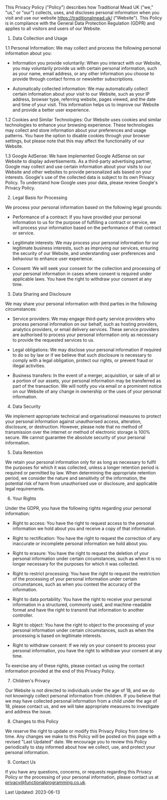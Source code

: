 This Privacy Policy ("Policy") describes how Traditional Mead UK ("we," "us," or "our") collects, uses, and discloses personal information when you visit and use our website https://traditionalmead.uk/ ("Website"). This Policy is in compliance with the General Data Protection Regulation (GDPR) and applies to all visitors and users of our Website.

1. Data Collection and Usage

1.1 Personal Information: We may collect and process the following personal information about you:

- Information you provide voluntarily: When you interact with our Website, you may voluntarily provide us with certain personal information, such as your name, email address, or any other information you choose to provide through contact forms or newsletter subscriptions.

- Automatically collected information: We may automatically collect certain information about your visit to our Website, such as your IP address, browser type, referring website, pages viewed, and the date and time of your visit. This information helps us to improve our Website and provide a better user experience.


1.2 Cookies and Similar Technologies: Our Website uses cookies and similar technologies to enhance your browsing experience. These technologies may collect and store information about your preferences and usage patterns. You have the option to disable cookies through your browser settings, but please note that this may affect the functionality of our Website.

1.3 Google AdSense: We have implemented Google AdSense on our Website to display advertisements. As a third-party advertising partner, Google may collect and use certain information about your visits to our Website and other websites to provide personalized ads based on your interests. Google's use of the collected data is subject to its own Privacy Policy. To understand how Google uses your data, please review Google's Privacy Policy.

2. Legal Basis for Processing

We process your personal information based on the following legal grounds:

- Performance of a contract: If you have provided your personal information to us for the purpose of fulfilling a contract or service, we will process your information based on the performance of that contract or service.

- Legitimate interests: We may process your personal information for our legitimate business interests, such as improving our services, ensuring the security of our Website, and understanding user preferences and behaviour to enhance user experience.

- Consent: We will seek your consent for the collection and processing of your personal information in cases where consent is required under applicable laws. You have the right to withdraw your consent at any time.


3. Data Sharing and Disclosure

We may share your personal information with third parties in the following circumstances:

- Service providers: We may engage third-party service providers who process personal information on our behalf, such as hosting providers, analytics providers, or email delivery services. These service providers are authorised to process your personal information only as necessary to provide the requested services to us.

- Legal obligations: We may disclose your personal information if required to do so by law or if we believe that such disclosure is necessary to comply with a legal obligation, protect our rights, or prevent fraud or illegal activities.

- Business transfers: In the event of a merger, acquisition, or sale of all or a portion of our assets, your personal information may be transferred as part of the transaction. We will notify you via email or a prominent notice on our Website of any change in ownership or the uses of your personal information.


4. Data Security

We implement appropriate technical and organisational measures to protect your personal information against unauthorised access, alteration, disclosure, or destruction. However, please note that no method of transmission over the internet or method of electronic storage is 100% secure. We cannot guarantee the absolute security of your personal information.

5. Data Retention

We retain your personal information only for as long as necessary to fulfil the purposes for which it was collected, unless a longer retention period is required or permitted by law. When determining the appropriate retention period, we consider the nature and sensitivity of the information, the potential risk of harm from unauthorised use or disclosure, and applicable legal requirements.

6. Your Rights

Under the GDPR, you have the following rights regarding your personal information:

- Right to access: You have the right to request access to the personal information we hold about you and receive a copy of that information.

- Right to rectification: You have the right to request the correction of any inaccurate or incomplete personal information we hold about you.

- Right to erasure: You have the right to request the deletion of your personal information under certain circumstances, such as when it is no longer necessary for the purposes for which it was collected.

- Right to restrict processing: You have the right to request the restriction of the processing of your personal information under certain circumstances, such as when you contest the accuracy of the information.

- Right to data portability: You have the right to receive your personal information in a structured, commonly used, and machine-readable format and have the right to transmit that information to another controller.

- Right to object: You have the right to object to the processing of your personal information under certain circumstances, such as when the processing is based on legitimate interests.

- Right to withdraw consent: If we rely on your consent to process your personal information, you have the right to withdraw your consent at any time.


To exercise any of these rights, please contact us using the contact information provided at the end of this Privacy Policy.

7. Children's Privacy

Our Website is not directed to individuals under the age of 18, and we do not knowingly collect personal information from children. If you believe that we may have collected personal information from a child under the age of 18, please contact us, and we will take appropriate measures to investigate and address the issue.

8. Changes to this Policy

We reserve the right to update or modify this Privacy Policy from time to time. Any changes we make to this Policy will be posted on this page with a revised "Last Updated" date. We encourage you to review this Policy periodically to stay informed about how we collect, use, and protect your personal information.

9. Contact Us

If you have any questions, concerns, or requests regarding this Privacy Policy or the processing of your personal information, please contact us at privacy@functionalprogramming.co.uk.

Last Updated: 2023-06-13
